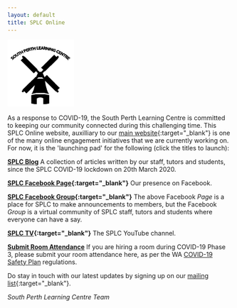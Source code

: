 ```yaml
---
layout: default
title: SPLC Online
---
```

![SPLC logo](/img/splc.png)

As a response to COVID-19, the South Perth Learning Centre is committed to keeping our community connected during this challenging time. This SPLC Online website, auxilliary to our [main website](http://splc.org.au){:target="_blank"} is one of the many online engagement initiatives that we are currently working on. For now, it is the 'launching pad' for the following (click the titles to launch):

**[SPLC Blog](/blog)** A collection of articles written by our staff, tutors and students, since the SPLC COVID-19 lockdown on 20th March 2020.

**[SPLC Facebook Page](http://facebook.com/splcinc){:target="_blank"}** Our presence on Facebook.

**[SPLC Facebook Group](https://www.facebook.com/groups/361671848071824/){:target="_blank"}** The above Facebook *Page* is a place for SPLC to make announcements to members, but the Facebook *Group* is a virtual community of SPLC staff, tutors and students where everyone can have a say.

**[SPLC TV](https://www.youtube.com/channel/UCqZuGsnJ8e1OG6SCYH82mdQ){:target="_blank"}** The SPLC YouTube channel.

**[Submit Room Attendance](/covid19-room-attendance)** If you are hiring a room during COVID-19 Phase 3, please submit your room attendance here, as per the WA [COVID-19 Safety Plan](https://splc.org.au/images/Uploads/COVID-19-Safety-Plan-Phase-3-SPLC_05.06.2020.pdf) regulations.

Do stay in touch with our latest updates by signing up on our [mailing list](http://eepurl.com/gxbfk9){:target="_blank"}.

*South Perth Learning Centre Team*
